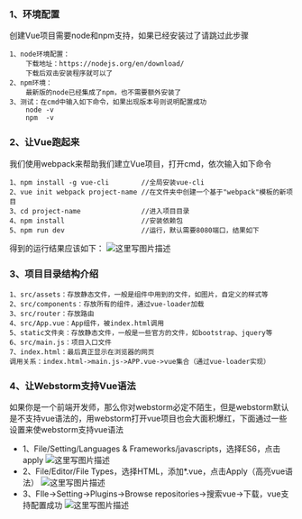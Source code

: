 ### **1、环境配置**
创建Vue项目需要node和npm支持，如果已经安装过了请跳过此步骤  

	1、node环境配置：
		下载地址：https://nodejs.org/en/download/
		下载后双击安装程序就可以了
	2、npm环境：
		最新版的node已经集成了npm，也不需要额外安装了
	3、测试：在cmd中输入如下命令，如果出现版本号则说明配置成功
		node -v
		npm  -v
### **2、让Vue跑起来**
我们使用webpack来帮助我们建立Vue项目，打开cmd，依次输入如下命令

	1、npm install -g vue-cli		//全局安装vue-cli
	2、vue init webpack project-name	//在文件夹中创建一个基于"webpack"模板的新项目
	3、cd project-name				//进入项目目录
	4、npm install                   //安装依赖包
	5、npm run dev				    //运行，默认需要8080端口，结果如下
得到的运行结果应该如下：
![这里写图片描述](https://github.com/justPlay197/markdown/blob/master/CSND-VUE/init.png?raw=true)
### **3、项目目录结构介绍**
	1、src/assets：存放静态文件，一般是组件中用到的文件，如图片，自定义的样式等
	2、src/components：存放所有的组件，通过vue-loader加载
	3、src/router：存放路由
	4、src/App.vue：App组件，被index.html调用
	5、static文件夹：存放静态文件，一般是一些官方的文件，如bootstrap、jquery等
	6、src/main.js：项目入口文件
	7、index.html：最后真正显示在浏览器的网页
	调用关系：index.html->main.js->APP.vue->vue集合（通过vue-loader实现）
### **4、让Webstorm支持Vue语法**
如果你是一个前端开发师，那么你对webstorm必定不陌生，但是webstorm默认是不支持vue语法的，用webstorm打开vue项目也会大面积爆红，下面通过一些设置来使webstorm支持vue语法

- 1、File/Setting/Languages & Frameworks/javascripts，选择ES6，点击apply
![这里写图片描述](https://github.com/justPlay197/markdown/blob/master/CSND-VUE/setES6.png?raw=true)
- 2、File/Editor/File Types，选择HTML，添加*.vue，点击Apply（高亮vue语法）
![这里写图片描述](https://github.com/justPlay197/markdown/blob/master/CSND-VUE/setHtml.png?raw=true)
- 3、FIle->Setting->Plugins->Browse repositories->搜索vue->下载，vue支持配置成功
![这里写图片描述](https://github.com/justPlay197/markdown/blob/master/CSND-VUE/setVue.png?raw=true)


